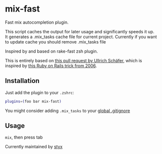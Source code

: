# mix-fast

Fast mix autocompletion plugin.

This script caches the output for later usage and significantly speeds it up. It
generates a .mix_tasks cache file for current project. Currently if you want to
update cache you should remove .mix_tasks file

Inspired by and based on rake-fast zsh plugin.

This is entirely based on
[this pull request by Ullrich Schäfer](HTTPS://GitHub.Com/robb/.dotfiles/pull/10/),
which is inspired by
[this Ruby on Rails trick from 2006](https://weblog.rubyonrails.org/2006/3/9/fast-rake-task-completion-for-zsh/).

## Installation

Just add the plugin to your `.zshrc`:

```bash
plugins=(foo bar mix-fast)
```

You might consider adding `.mix_tasks` to your
[global .gitignore](https://help.github.com/articles/ignoring-files#global-gitignore)

## Usage

`mix`, then press tab

Currently maintained by [styx](HTTPS://GitHub.Com/styx/)
